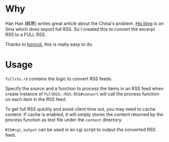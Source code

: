 Why
===

Han Han (韩寒) writes great article about the China's problem. [His
blog](http://blog.sina.com.cn/twocold) is on Sina which does export full RSS. So
I created this to convert the excerpt RSS to a FULL RSS.

Thanks to [hpricot](https://github.com/hpricot/hpricot), this is really easy to do.

Usage
=====

`fullrss.rb` contains the logic to convert RSS feeds.

Specify the source and a function to process the items in an RSS feed when
create instance of `FullRSS::RSS`. `RSS#convert` will call the process function
on each item in the RSS feed.

To get full RSS quickly and avoid client time out, you may need to cache
content. If cache is enabled, it will smiply stores the content returned by the
process function as text file under the `content` directory.

`RSS#cgi_output` can be used in an cgi script to output the converted RSS feed.

